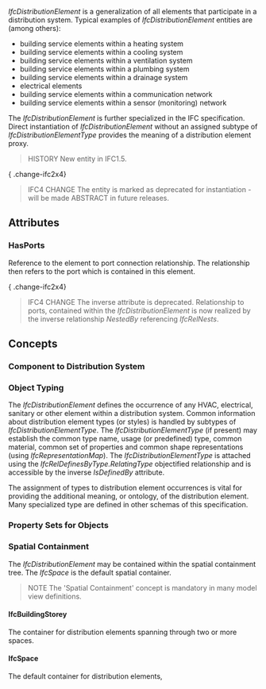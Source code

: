 _IfcDistributionElement_ is a generalization of all elements that participate in a distribution system. Typical examples of _IfcDistributionElement_ entities are (among others):

* building service elements within a heating system
* building service elements within a cooling system
* building service elements within a ventilation system
* building service elements within a plumbing system
* building service elements within a drainage system
* electrical elements
* building service elements within a communication network
* building service elements within a sensor (monitoring) network


<!-- end of short definition -->

The _IfcDistributionElement_ is further specialized in the IFC specification. Direct instantiation of _IfcDistributionElement_ without an assigned subtype of _IfcDistributionElementType_ provides the meaning of a distribution element proxy.

> HISTORY New entity in IFC1.5.

{ .change-ifc2x4}
> IFC4 CHANGE The entity is marked as deprecated for instantiation - will be made ABSTRACT in future releases.

## Attributes

### HasPorts
Reference to the element to port connection relationship. The relationship then refers to the port which is contained in this element.

{ .change-ifc2x4}
> IFC4 CHANGE The inverse attribute is deprecated. Relationship to ports, contained within the _IfcDistributionElement_ is now realized by the inverse relationship _NestedBy_ referencing _IfcRelNests_.

## Concepts

### Component to Distribution System



### Object Typing

The _IfcDistributionElement_ defines the occurrence of any HVAC, electrical, sanitary or other element within a distribution system. Common information about distribution element types (or styles) is handled by subtypes of _IfcDistributionElementType_. The _IfcDistributionElementType_ (if present) may establish the common type name, usage (or predefined) type, common material, common set of properties and common shape representations (using _IfcRepresentationMap_). The _IfcDistributionElementType_ is attached using the _IfcRelDefinesByType.RelatingType_ objectified relationship and is accessible by the inverse _IsDefinedBy_ attribute.

The assignment of types to distribution element occurrences is vital for providing the additional meaning, or ontology, of the distribution element. Many specialized type are defined in other schemas of this specification.

### Property Sets for Objects



### Spatial Containment

The _IfcDistributionElement_ may be contained within the spatial containment tree. The _IfcSpace_ is the default spatial container.

> NOTE The 'Spatial Containment' concept is mandatory in many model view definitions.

#### IfcBuildingStorey

The container for distribution elements spanning through two or more spaces.

#### IfcSpace

The default container for distribution elements,

